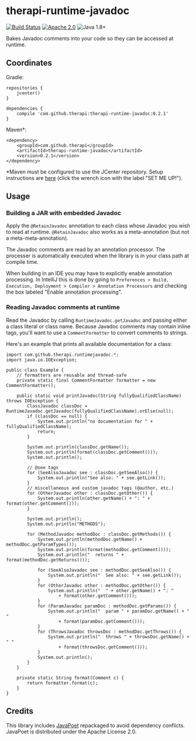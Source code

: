 # therapi-runtime-javadoc

[![Build Status](https://travis-ci.org/dnault/therapi-runtime-javadoc.svg?branch=master)](https://travis-ci.org/dnault/therapi-runtime-javadoc)
[![Apache 2.0](https://img.shields.io/badge/license-Apache%202.0-blue.svg)](http://www.apache.org/licenses/LICENSE-2.0)
![Java 1.8+](https://img.shields.io/badge/java-1.8+-lightgray.svg)


Bakes Javadoc comments into your code so they can be accessed at runtime.

## Coordinates

Gradle:

    repositories {    
        jcenter()
    }

    dependencies {
        compile 'com.github.therapi:therapi-runtime-javadoc:0.2.1'
    }

Maven*:

    <dependency>
        <groupId>com.github.therapi</groupId>
        <artifactId>therapi-runtime-javadoc</artifactId>
        <version>0.2.1</version>
    </dependency>

*Maven must be configured to use the JCenter repository. Setup instructions are
[here](https://bintray.com/bintray/jcenter) (click the wrench icon with the label "SET ME UP!").


## Usage


### Building a JAR with embedded Javadoc

Apply the `@RetainJavadoc` annotation to each class whose Javadoc you wish to read at runtime.
`@RetainJavadoc` also works as a meta-annotation (but not a meta-meta-annotation).

The Javadoc comments are read by an annotation processor. The processer is automatically
executed when the library is in your class path at compile time.

When building in an IDE you may have to explicitly enable annotation processing.
In IntelliJ this is done by going to  `Preferences > Build, Execution, Deployment > Compiler > Annotation Processors`
and checking the box labeled "Enable annotation processing".


### Reading Javadoc comments at runtime

Read the Javadoc by calling `RuntimeJavadoc.getJavadoc` and passing either a class literal or class name.
Because Javadoc comments may contain inline tags, you'll want to use a `CommentFormatter` to convert
comments to strings.

Here's an example that prints all available documentation for a class:

    import com.github.therapi.runtimejavadoc.*;
    import java.io.IOException;

    public class Example {
        // formatters are reusable and thread-safe
        private static final CommentFormatter formatter = new CommentFormatter();

        public static void printJavadoc(String fullyQualifiedClassName) throws IOException {
            ClassJavadoc classDoc = RuntimeJavadoc.getJavadoc(fullyQualifiedClassName).orElse(null);
            if (classDoc == null) {
                System.out.println("no documentation for " + fullyQualifiedClassName);
                return;
            }
                                    
            System.out.println(classDoc.getName());
            System.out.println(format(classDoc.getComment()));
            System.out.println();

            // @see tags
            for (SeeAlsoJavadoc see : classDoc.getSeeAlso()) {
                System.out.println("See also: " + see.getLink());
            }
            // miscellaneous and custom javadoc tags (@author, etc.)
            for (OtherJavadoc other : classDoc.getOther()) {
                System.out.println(other.getName() + ": " + format(other.getComment()));
            }

            System.out.println();
            System.out.println("METHODS");

            for (MethodJavadoc methodDoc : classDoc.getMethods()) {
                System.out.println(methodDoc.getName() + methodDoc.getParamTypes());
                System.out.println(format(methodDoc.getComment()));
                System.out.println("  returns " + format(methodDoc.getReturns()));

                for (SeeAlsoJavadoc see : methodDoc.getSeeAlso()) {
                    System.out.println("  See also: " + see.getLink());
                }
                for (OtherJavadoc other : methodDoc.getOther()) {
                    System.out.println("  " + other.getName() + ": "
                        + format(other.getComment()));
                }
                for (ParamJavadoc paramDoc : methodDoc.getParams()) {
                    System.out.println("  param " + paramDoc.getName() + " "
                        + format(paramDoc.getComment()));
                }
                for (ThrowsJavadoc throwsDoc : methodDoc.getThrows()) {
                    System.out.println("  throws " + throwsDoc.getName() + " "
                        + format(throwsDoc.getComment()));
                }
                System.out.println();
            }
        }

        private static String format(Comment c) {
            return formatter.format(c);
        }
    }

## Credits

This library includes [JavaPoet](https://github.com/square/javapoet) repackaged to avoid dependency conflicts.
JavaPoet is distributed under the Apache License 2.0.

